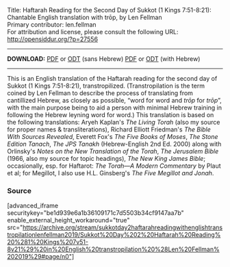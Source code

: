 <html>
<head></head>
<body>
Title: Haftarah Reading for the Second Day of Sukkot (1 Kings 7:51-8:21): Chantable English translation with trōp, by Len Fellman<br />
Primary contributor: len.fellman<br />
For attribution and license, please consult the following URL: <a href="http://opensiddur.org/?p=27556">http://opensiddur.org/?p=27556</a>
<p />
<hr />

<strong>DOWNLOAD:</strong> 
<a href="https://archive.org/download/sukkotday2haftarahreadingwithenglishtranstropilationlenfellman2019/Sukkot%20Day%202%20Haftarah%20Reading%20%281%20Kings%207v51-8v21%29%20in%20English%20transtropilation%20%28Len%20Fellman%202019%29%20-%20english%20only.pdf">PDF</a> or <a href="https://archive.org/download/sukkotday2haftarahreadingwithenglishtranstropilationlenfellman2019/Sukkot%20Day%202%20Haftarah%20Reading%20%281%20Kings%207v51-8v21%29%20in%20English%20transtropilation%20%28Len%20Fellman%202019%29%20-%20english%20only.odt">ODT</a> (sans Hebrew)
<a href="https://archive.org/download/sukkotday2haftarahreadingwithenglishtranstropilationlenfellman2019/Sukkot%20Day%202%20Haftarah%20Reading%20%281%20Kings%207v51-8v21%29%20in%20English%20transtropilation%20%28Len%20Fellman%202019%29.pdf">PDF</a> or <a href="https://archive.org/download/sukkotday2haftarahreadingwithenglishtranstropilationlenfellman2019/Sukkot%20Day%202%20Haftarah%20Reading%20%281%20Kings%207v51-8v21%29%20in%20English%20transtropilation%20%28Len%20Fellman%202019%29.odt">ODT</a> (with Hebrew)

<hr />

This is an English translation of the Haftarah reading for the second day of Sukkot (1 Kings 7:51-8:21), transtropilized. (Transtropilation is the term coined by Len Fellman to describe the process of translating from cantillized Hebrew, as closely as possible, “word for word and <em>trōp</em> for <em>trōp</em>”, with the main purpose being to aid a person with minimal Hebrew training in following the Hebrew leyning word for word.) This translation is based on the following translations: Aryeh Kaplan's <em>The Living Torah</em> (also my source for proper names &amp; transliterations), Richard Elliott Friedman's <em>The Bible With Sources Revealed</em>, Everett Fox's <em>The Five Books of Moses</em>, <em>The Stone Edition Tanach</em>, <em>The JPS Tanakh</em> (Hebrew-English 2nd Ed. 2000) along with Orlinsky's <em>Notes on the New Translation of the Torah</em>, <em>The Jerusalem Bible</em> (1966, also my source for topic headings), <em>The New King James Bible</em>; occasionally, esp. for Haftarot: <em>The Torah—A Modern Commentary</em> by Plaut et al; for Megillot, I also use H.L. Ginsberg's <em>The Five Megillot and Jonah</em>.

<h3>Source</h3>

[advanced_iframe securitykey="be1d939e6a1b36109171c7d5503b34cf9147aa7b" enable_external_height_workaround="true" src="https://archive.org/stream/sukkotday2haftarahreadingwithenglishtranstropilationlenfellman2019/Sukkot%20Day%202%20Haftarah%20Reading%20%281%20Kings%207v51-8v21%29%20in%20English%20transtropilation%20%28Len%20Fellman%202019%29#page/n0"]
</body>
</html>